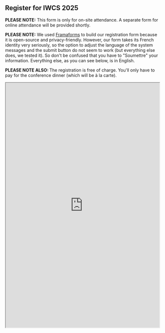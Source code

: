 <h2>Register for IWCS 2025</h2>

<p><strong>PLEASE NOTE:</strong> This form is only for on-site attendance. A separate form for online attendance will be provided shortly.

<p><strong>PLEASE NOTE:</strong> We used <a href="https://framaforms.org/" target="_blank" rel="noopener noreferrer">Framaforms</a> to build our registration form because it is open-source and privacy-friendly. However, our form takes its French identity very seriously, so the option to adjust the language of the system messages and the submit button do not seem to work (but everything else does, we tested it). So don't be confused that you have to "Soumettre" your information. Everything else, as you can see below, is in English.</p>

<p><strong>PLEASE NOTE ALSO: </strong> The registration is free of charge. You'll only have to pay for the conference dinner (which will be à la carte).</p>

<iframe src="https://framaforms.org/iwcs-2025-registration-1753714980" width="100%" height="800" border="0"></iframe>
